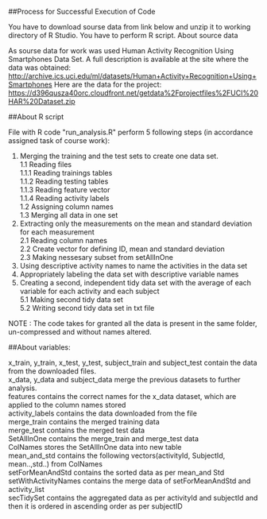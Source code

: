 ##Process for Successful Execution of Code

You have to download sourse data from link below and unzip it to working directory of R Studio.
You have to perform R script.
About source data

As sourse data for work was used Human Activity Recognition Using Smartphones Data Set. A full description is available at the site where the data was obtained: http://archive.ics.uci.edu/ml/datasets/Human+Activity+Recognition+Using+Smartphones Here are the data for the project: https://d396qusza40orc.cloudfront.net/getdata%2Fprojectfiles%2FUCI%20HAR%20Dataset.zip

##About R script

File with R code "run_analysis.R" perform 5 following steps (in accordance assigned task of course work):<br />
1. Merging the training and the test sets to create one data set.<br />
1.1 Reading files<br />
1.1.1 Reading trainings tables<br />
1.1.2 Reading testing tables<br />
1.1.3 Reading feature vector<br />
1.1.4 Reading activity labels<br />
1.2 Assigning column names<br />
1.3 Merging all data in one set<br />
2. Extracting only the measurements on the mean and standard deviation for each measurement<br />
2.1 Reading column names<br />
2.2 Create vector for defining ID, mean and standard deviation<br />
2.3 Making nessesary subset from setAllInOne<br />
3. Using descriptive activity names to name the activities in the data set<br />
4. Appropriately labeling the data set with descriptive variable names<br />
5. Creating a second, independent tidy data set with the average of each variable for each activity and each subject<br />
5.1 Making second tidy data set<br />
5.2 Writing second tidy data set in txt file<br />

NOTE : The code takes for granted all the data is present in the same folder, un-compressed and without names altered.

##About variables:<br />

x_train, y_train, x_test, y_test, subject_train and subject_test contain the data from the downloaded files.<br />
x_data, y_data and subject_data merge the previous datasets to further analysis.<br />
features contains the correct names for the x_data dataset, which are applied to the column names stored<br />
activity_labels contains the data downloaded from the file<br />
merge_train contains the merged training data<br />
merge_test contains the merged test data<br />
SetAllInOne contains the merge_train  and merge_test data <br />
ColNames stores the SetAllInOne data into new table<br />
mean_and_std contains the following vectors(activityId, SubjectId, mean..,std..) from ColNames<br />
setForMeanAndStd contains the sorted data as per mean_and Std<br />
setWithActivityNames contains the merge data of setForMeanAndStd and activity_list<br />
secTidySet contains the aggregated data as per activityId and subjectId and then it is ordered in ascending order as per subjectID<br />
